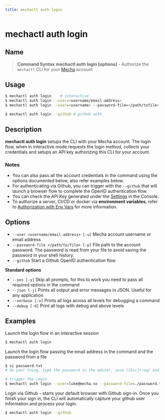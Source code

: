 ```yaml
---
title: mechactl auth login
---
```


# mechactl auth login

## Name

> **Command Syntax**
> **mechactl auth login [options]** - Authorize the `mechactl` CLI for your [Mecha](https://console.mecha.so/) account

## Usage

```bash
$ mechactl auth login    # interactive
$ mechactl auth login --user=<username/email-address>
$ mechactl auth login --user=<username> --password-file=</path/tofile>

$ mechactl auth login --github # github auth
```

## Description

**mechactl auth login** setups the CLI with your Mecha account. The login flow, when in interactive mode requests the login method, collects your credentials and setups an API key authorizing this CLI for your account.

### Notes
- You can also pass all the account credentials in the command using the options documented below, also refer examples below.
- For authenticating via Github, you can trigger with the `--github` that will launch a browser flow to complete the OpenID authentication flow.
- You can check the API Key generated under the [Settings](https://console.mecha.so/settings/api-keys) in the Console.
- To authorize a server, CI/CD or docker via **environment variables**, refer to [Authorization with Env Vars](/developer-cli/authorization/#environment-variables) for more information.

## Options

- `--user <username/email-address> [-u]` Mecha account username or email address
- `--password-file </path/to/file> [-p]` File path to the account password. The password is read from your file to avoid saving the password in your shell history. 
- `--github` Start a Github OpenID authentication flow

**Standard options**
- `--yes [-y]` Skip all prompts, for this to work you need to pass all required options in the command
- `--json [-j]` Prints all output and error messages in JSON. Useful for any application
- `--verbose [-v]` Prints all logs across all levels for debugging a command
- `--debug [-d]` Print all logs with debug and above levels

## Examples

Launch the login flow in an interactive session

```bash
$ mechactl auth login
```

Launch the login flow passing the email address in the command and the password from a file

```bash
$ vi password.txt 
# do your thing, type the password in the editor, save ([Esc]+:wq) and come back

# trigger the login
$ mechactl auth login --user=luke@mecha.so --password-file=./password.txt
```

Login via Github - starts your default browser with Github sign-in. Once you finish your sign in, the CLI will automatically capture your github user information and process your login.

```bash
$ mechactl auth login --github
```